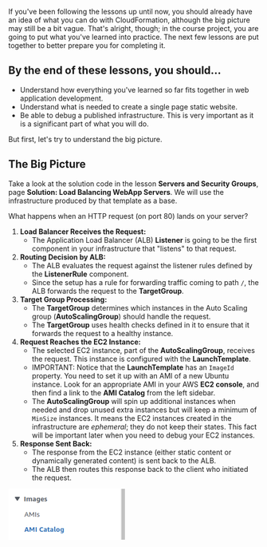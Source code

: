 If you've been following the lessons up until now, you should already have an idea of what you can do with CloudFormation, although the big picture may still be a bit vague. That's alright, though; in the course project, you are going to put what you've learned into practice. The next few lessons are put together to better prepare you for completing it.

## By the end of these lessons, you should...

- Understand how everything you've learned so far fits together in web application development.
- Understand what is needed to create a single page static website.
- Be able to debug a published infrastructure. This is very important as it is a significant part of what you will do.

But first, let's try to understand the big picture.

## The Big Picture

Take a look at the solution code in the lesson **Servers and Security Groups**, page **Solution: Load Balancing WebApp Servers**. We will use the infrastructure produced by that template as a base.

What happens when an HTTP request (on port 80) lands on your server?

1. **Load Balancer Receives the Request:**
    - The Application Load Balancer (ALB) **Listener** is going to be the first component in your infrastructure that "listens" to that request.
2. **Routing Decision by ALB:**
    - The ALB evaluates the request against the listener rules defined by the **ListenerRule** component.
    - Since the setup has a rule for forwarding traffic coming to path `/`, the ALB forwards the request to the **TargetGroup**.
3. **Target Group Processing:**
    - The **TargetGroup** determines which instances in the Auto Scaling group (**AutoScalingGroup**) should handle the request.
    - The **TargetGroup** uses health checks defined in it to ensure that it forwards the request to a healthy instance.
4. **Request Reaches the EC2 Instance:**
    - The selected EC2 instance, part of the **AutoScalingGroup**, receives the request. This instance is configured with the **LaunchTemplate**.
    - IMPORTANT: Notice that the **LaunchTemplate** has an `ImageId` property. You need to set it up with an AMI of a new Ubuntu instance. Look for an appropriate AMI in your AWS **EC2 console**, and then find a link to the **AMI Catalog** from the left sidebar.
    - The **AutoScalingGroup** will spin up additional instances when needed and drop unused extra instances but will keep a minimum of `MinSize` instances. It means the EC2 instances created in the infrastructure are *ephemeral*; they do not keep their states. This fact will be important later when you need to debug your EC2 instances.
5. **Response Sent Back:**
    - The response from the EC2 instance (either static content or dynamically generated content) is sent back to the ALB.
    - The ALB then routes this response back to the client who initiated the request.

![AMI Catalog link on the EC2 page in AWS console](ami-catalog.png)
